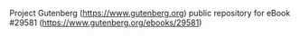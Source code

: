 Project Gutenberg (https://www.gutenberg.org) public repository for eBook #29581 (https://www.gutenberg.org/ebooks/29581)
